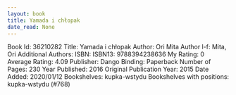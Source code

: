 ```yaml
---
layout: book
title: Yamada i chłopak
date_read: None
---
```


Book Id: 36210282
Title: Yamada i chłopak
Author: Ori Mita
Author l-f: Mita, Ori
Additional Authors: 
ISBN: 
ISBN13: 9788394238636
My Rating: 0
Average Rating: 4.09
Publisher: Dango
Binding: Paperback
Number of Pages: 230
Year Published: 2016
Original Publication Year: 2015
Date Added: 2020/01/12
Bookshelves: kupka-wstydu
Bookshelves with positions: kupka-wstydu (#768)

